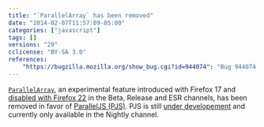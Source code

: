 ```yaml
---
title: "`ParallelArray` has been removed"
date: "2014-02-07T11:57:09-05:00"
categories: ["javascript"]
tags: []
versions: "29"
cclicense: "BY-SA 3.0"
references:
    "https://bugzilla.mozilla.org/show_bug.cgi?id=944074": "Bug 944074 – PJS: rm ParallelArray"
---
```

[`ParallelArray`](https://developer.mozilla.org/en-US/docs/Web/JavaScript/Reference/Global_Objects/ParallelArray), an experimental feature introduced with Firefox 17 and [disabled with Firefox 22](https://www.fxsitecompat.com/en-US/versions/22/) in the Beta, Release and ESR channels, has been removed in favor of [ParallelJS (PJS)](http://smallcultfollowing.com/babysteps/blog/2013/10/29/pjs-roadmap/). PJS is still [under developement](https://bugzilla.mozilla.org/show_bug.cgi?id=801869) and currently only available in the Nightly channel.
